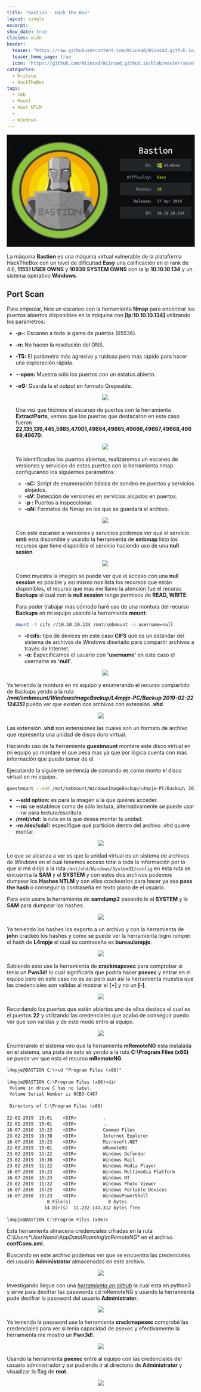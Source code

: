 ```yaml
---
title: "Bastion - Hack The Box"
layout: single
excerpt:
show_date: true
classes: wide
header:
  teaser: "https://raw.githubusercontent.com/Wiinsad/Wiinsad.github.io/master/assets/images/machines/HTB/Bastion/data/Bastion.png"
  teaser_home_page: true
  icon: "https://github.com/Wiinsad/Wiinsad.github.io/blob/master/assets/images/icons/Hackthebox2.png?raw=true"
categories:
  - Writeup
  - HackTheBox
tags:
  - Smb
  - Mount
  - Hash NTLM
  -
  - Windows
---
```


<p align="center">
<img src="https://raw.githubusercontent.com/Wiinsad/Wiinsad.github.io/master/assets/images/machines/HTB/Bastion/data/BastionHTB.png">
</p>

La máquina **Bastion** es una máquina virtual vulnerable de la plataforma HackTheBox con un nivel de dificultad **Easy** una calificación en el rank de 4.6, **11551 USER OWNS** y **10939 SYSTEM OWNS** con la ip **10.10.10.134** y un sistema operativo **Windows**.

## Port Scan

Para empezar, hice un escaneo con la herramienta **Nmap** para encontrar los puertos abiertos disponibles en la máquina con **[Ip:10.10.10.134]** utilizando los parámetros:
- **-p-:**    Escaneo a toda la gama de puertos (65536).
- **-n:**     No hacen la resolución del DNS.
- **-T5:**    El parámetro más agresivo y ruidoso pero más rápido para hacer una exploración rápida.
- **--open:** Muestra sólo los puertos con un estatus abierto.
- **-oG:**    Guarda la el output en formato Grepeable.

  <p align="center">
  <img src="https://raw.githubusercontent.com/Wiinsad/winsad/master/assets/images/machines/HTB/Bastion/scan/scanPort.png">
  </p>


  Una vez que hicimos el escaneo de puertos con la herramienta **ExtractPorts**, vemos que los puertos que destacaron en este caso fueron **22,135,139,445,5985,47001,49664,49665,49666,49667,49668,49669,49670**:

  <p align="center">
  <img src="https://raw.githubusercontent.com/Wiinsad/winsad/master/assets/images/machines/HTB/Bastion/scan/Ports.png">
  </p>


  Ya identificados los puertos abiertos, realizaremos un escaneo de versiones y servicios de estos puertos con la herramienta nmap configurando los siguientes parámetros:

  - **-sC:** Script de enumeración básica de sondeo en puertos y servicios alojados.
  - **-sV:** Detección de versiones en servicios alojados en puertos.
  - **-p :** Puertos a inspeccionar.
  - **-oN:** Formatos de Nmap en los que se guardará el archivo.

  <p align="center">
  <img src="https://raw.githubusercontent.com/Wiinsad/winsad/master/assets/images/machines/HTB/Bastion/scan/PortServ.png">
  </p>

  Con este escaneo a versiones y servicios podemos ver que el servicio **smb** esta disponible y usando la herramienta de **smbmap** listo los recursos que tiene disponible el servicio haciendo uso de una **null sesion**.

  <p align="center">
  <img src="https://raw.githubusercontent.com/Wiinsad/winsad/master/assets/images/machines/HTB/Bastion/scan/smbmap.png">
  </p>

  Como muestra la imagen se puede ver que el acceso con una **null session** es posible y así mismo nos lista los recursos que están disponibles, el recurso que mas me llamo la atención fue el recurso **Backups** el cual con la **null session** tengo permisos de **READ, WRITE**.


  Para poder trabajar mas cómodo haré uso de una montura del recurso **Backups** en mi equipo usando la herramienta **mount**:

  ```bash
  mount -t cifs //10.10.10.134 /mnt/smbmount -o username=null
  ```

  - **-t cifs:** tipo de devices en este caso **CIFS** que es un estándar del sistema de archivos de Windows diseñado para compartir archivos a través de Internet.
  - **-o:** Especificamos el usuario con **'username'** en este caso el username es **'null'**.

  <p align="center">
  <img src="https://raw.githubusercontent.com/Wiinsad/winsad/master/assets/images/machines/HTB/Bastion/scan/mount.png">
  </p>

 Ya teniendo la montura en mi equipo y enumerando el recurso compartido de Backups yendo a la ruta ***/mnt/smbmount/WindowsImageBackup/L4mpje-PC/Backup 2019-02-22 124351*** puedo ver que existen dos archivos con extensión **.vhd**

 <p align="center">
 <img src="https://raw.githubusercontent.com/Wiinsad/winsad/master/assets/images/machines/HTB/Bastion/scan/lis.png">
 </p>


 Las extensión **.vhd** son extensiones las cuales son un formato de archivo que representa una unidad de disco duro virtual.

 Haciendo uso de la herramienta **guestmount** montare este disco virtual en mi equipo yo montare el que pesa mas ya que por lógica cuenta con mas información que puedo tomar de el.

 Ejecutando la siguiente sentencia de comando es como monto el disco virtual en mi equipo.

 ```bash
guestmount --add /mnt/smbmount/WindowsImageBackup/L4mpje-PC/Backup\ 2019-02-22\ 124351/9b9cfbc4-369e-11e9-a17c-806e6f6e6963.vhd --ro /mnt/vhd/ -m /dev/sda1
 ```

- **--add option:** es para la imagen a la que quieres acceder.
- **--ro:** se establece como de sólo lectura, alternativamente se puede usar --rw para lectura/escritura.
- **/mnt/vhd:** la ruta en la que desea montar la unidad.
- **-m /dev/sda1:** especifique qué partición dentro del archivo .vhd quiere montar.

<p align="center">
<img src="https://raw.githubusercontent.com/Wiinsad/winsad/master/assets/images/machines/HTB/Bastion/intrusion/mount.png">
</p>

Lo que se alcanza a ver es que la unidad virtual es un sistema de archivos de Windows en el cual tenemos acceso total a toda la información por lo que si me  dirijo a la ruta ```/mnt/vhd/Windows/System32/config``` en esta ruta se encuentra la **SAM** y el **SYSTEM** y con estos dos archivos podemos dumpear los **Hashes NTLM** y con ellos crackearlos para hacer ya sea **pass the hash** o conseguir la contraseña en texto plano de el usuario.

Para esto usare la herramienta de **samdump2** pasando le el **SYSTEM** y la **SAM** para dumpear los hashes.

<p align="center">
<img src="https://raw.githubusercontent.com/Wiinsad/winsad/master/assets/images/machines/HTB/Bastion/intrusion/hash.png">
</p>

Ya teniendo los hashes los exporto a un archivo y con la herramienta de **john** crackeo los hashes y como se puede ver la herramienta logro romper el hash de **L4mpje** el cual su contraseña es **bureaulampje**.

<p align="center">
<img src="https://raw.githubusercontent.com/Wiinsad/winsad/master/assets/images/machines/HTB/Bastion/intrusion/NT.png">
</p>

Sabiendo esto use la herramienta de **crackmapexec** para comprobar si tenia un **Pwn3d!** lo cual significaría que podría hacer **psexec** y entrar en el equipo pero en este caso no es así pero aun asi la herramienta muestra que las credenciales son validas al mostrar el **[+]** y no un **[-]**.

<p align="center">
<img src="https://raw.githubusercontent.com/Wiinsad/winsad/master/assets/images/machines/HTB/Bastion/intrusion/crack.png">
</p>

Recordando los puertos que están abiertos uno de ellos destaca el cual es el puertos **22** y utilizando las credenciales que acabo de conseguir puedo ver que son validas y de este modo entro al equipo.

<p align="center">
<img src="https://raw.githubusercontent.com/Wiinsad/winsad/master/assets/images/machines/HTB/Bastion/intrusion/ssh.png">
</p>

Enumerando el sistema veo que la herramienta **mRemoteNG** esta instalada en el sistema, una pista de esto es yendo a la ruta **C:\Program Files (x86)** se puede ver que esta el recurso **mRemoteNG**.


```windows
l4mpje@BASTION C:\>cd "Program Files (x86)"                                                                                     

l4mpje@BASTION C:\Program Files (x86)>dir                                                                                       
 Volume in drive C has no label.                                                                                                
 Volume Serial Number is 0CB3-C487                                                                                              

 Directory of C:\Program Files (x86)                                                                                            

22-02-2019  15:01    <DIR>          .                                                                                           
22-02-2019  15:01    <DIR>          ..                                                                                          
16-07-2016  15:23    <DIR>          Common Files                                                                                
23-02-2019  10:38    <DIR>          Internet Explorer                                                                           
16-07-2016  15:23    <DIR>          Microsoft.NET                                                                               
22-02-2019  15:01    <DIR>          mRemoteNG                                                                                   
23-02-2019  11:22    <DIR>          Windows Defender                                                                            
23-02-2019  10:38    <DIR>          Windows Mail                                                                                
23-02-2019  11:22    <DIR>          Windows Media Player                                                                        
16-07-2016  15:23    <DIR>          Windows Multimedia Platform                                                                 
16-07-2016  15:23    <DIR>          Windows NT                                                                                  
23-02-2019  11:22    <DIR>          Windows Photo Viewer                                                                        
16-07-2016  15:23    <DIR>          Windows Portable Devices                                                                    
16-07-2016  15:23    <DIR>          WindowsPowerShell                                                                           
               0 File(s)              0 bytes                                                                                   
              14 Dir(s)  11.232.141.312 bytes free                                                                              

l4mpje@BASTION C:\Program Files (x86)>
```
Esta herramienta almacena credenciales cifradas en la ruta **C:\Users\*UserName*\AppData\Roaming\mRemoteNG** en el archivo **confCons.xml**.


Buscando en este archivo podemos ver que se encuentra las credenciales del usuario **Administrator** almacenadas en este archivo.

<p align="center">
<img src="https://raw.githubusercontent.com/Wiinsad/winsad/master/assets/images/machines/HTB/Bastion/intrusion/pad.png">
</p>


Investigando llegue con una *[herramienta en github](https://github.com/haseebT/mRemoteNG-Decrypt)* la cual esta en python3 y sirve para decifrar las passwords cd mRemoteNG y usando la herramienta pude decifrar la password del usuario **Administrator**.

<p align="center">
<img src="https://raw.githubusercontent.com/Wiinsad/winsad/master/assets/images/machines/HTB/Bastion/intrusion/pas.png">
</p>

Ya teniendo la password use la herramienta **crackmapexec** comprobé las credenciales para ver si tenia capacidad de psexec y efectivamente la herramienta me mostró un **Pwn3d!**.

<p align="center">
<img src="https://raw.githubusercontent.com/Wiinsad/winsad/master/assets/images/machines/HTB/Bastion/intrusion/cram.png">
</p>

Usando la herramienta **psexec** entre al equipo con las credenciales del usuario administrador y así pudiendo ir al directorio de **Administrator** y visualizar la flag de **root**.

<p align="center">
<img src="https://raw.githubusercontent.com/Wiinsad/winsad/master/assets/images/machines/HTB/Bastion/intrusion/adm.png">
</p>
